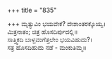 +++
title = "835"

+++
ಮೃತ್ಯುವಿಂ ಭಯವೇಕೆ? ದೇಶಾಂತರಕ್ಕೊಯ್ವ।  
ಮಿತ್ರನಾತಂ; ಚಿತ್ರ ಹೊಸದಿರ್ಪುದಲ್ಲಿ॥  
ಸಾತ್ತ್ವಿಕದಿ ಬಾಳ್ದವಂಗೆತ್ತಲೇಂ ಭಯವಿಹುದು?।  
ಸತ್ರ ಹೊಸದಿಹುದು ನಡೆ - ಮಂಕುತಿಮ್ಮ॥  
